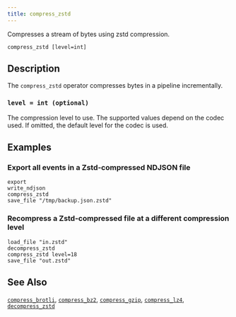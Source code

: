 ```yaml
---
title: compress_zstd
---
```


Compresses a stream of bytes using zstd compression.

```tql
compress_zstd [level=int]
```

## Description

The `compress_zstd` operator compresses bytes in a pipeline incrementally.

### `level = int (optional)`

The compression level to use. The supported values depend on the codec used. If
omitted, the default level for the codec is used.

## Examples

### Export all events in a Zstd-compressed NDJSON file

```tql
export
write_ndjson
compress_zstd
save_file "/tmp/backup.json.zstd"
```

### Recompress a Zstd-compressed file at a different compression level

```tql
load_file "in.zstd"
decompress_zstd
compress_zstd level=18
save_file "out.zstd"
```

## See Also

[`compress_brotli`](compress_brotli),
[`compress_bz2`](compress_bz2),
[`compress_gzip`](compress_gzip),
[`compress_lz4`](compress_lz4),
[`decompress_zstd`](decompress_zstd)
